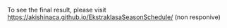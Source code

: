 To see the final result, please visit
https://akishinaca.github.io/EkstraklasaSeasonSchedule/
(non responive)
